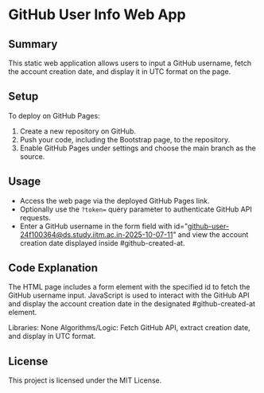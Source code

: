 # GitHub User Info Web App

## Summary
This static web application allows users to input a GitHub username, fetch the account creation date, and display it in UTC format on the page.

## Setup
To deploy on GitHub Pages:
1. Create a new repository on GitHub.
2. Push your code, including the Bootstrap page, to the repository.
3. Enable GitHub Pages under settings and choose the main branch as the source.

## Usage
- Access the web page via the deployed GitHub Pages link.
- Optionally use the `?token=` query parameter to authenticate GitHub API requests.
- Enter a GitHub username in the form field with id="github-user-24f100364@ds.study.iitm.ac.in-2025-10-07-11" and view the account creation date displayed inside #github-created-at.

## Code Explanation
The HTML page includes a form element with the specified id to fetch the GitHub username input. JavaScript is used to interact with the GitHub API and display the account creation date in the designated #github-created-at element.

Libraries: None
Algorithms/Logic: Fetch GitHub API, extract creation date, and display in UTC format.

## License
This project is licensed under the MIT License.